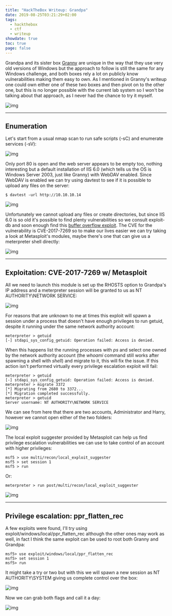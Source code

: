 ```yaml
---
title: "HackTheBox Writeup: Grandpa"
date: 2019-08-25T03:21:29+02:00
tags:
  - hackthebox
  - ctf
  - writeup
showdate: true
toc: true
page: false
---
```


Grandpa and its sister box [Granny](/post/htb-writeup-granny/) are unique in the way that they use very old versions of Windows but the approach to follow is still the same for any Windows challenge, and both boxes rely a lot on publicly know vulnerabilities making them easy to own. As I mentioned in Granny's writeup one could own either one of these two boxes and then pivot on to the other one, but this is no longer possible with the current lab system so I won't be talking about that approach, as I never had the chance to try it myself.

![img](/images/grandpa-writeup/1.png)

---

## Enumeration

Let's start from a usual nmap scan to run safe scripts (-sC) and enumerate services (-sV):

![img](/images/grandpa-writeup/2.png)

Only port 80 is open and the web server appears to be empty too, nothing interesting but a default installation of IIS 6.0 (which tells us the OS is Windows Server 2003, just like Granny) with WebDAV enabled. Since WebDAV is enabled we can try using davtest to see if it is possible to upload any files on the server:

```shell-session
$ davtest -url http://10.10.10.14
```

![img](/images/grandpa-writeup/3.png)

Unfortunately we cannot upload any files or create directories, but since IIS 6.0 is so old it's possible to find plenty vulnerabilities so we consult exploit-db and soon enough find this [buffer overflow exploit](https://www.exploit-db.com/exploits/41738). The CVE for the vulnerability is CVE-2017-7269 so to make our lives easier we can try taking a look at Metasploit's modules, maybe there's one that can give us a meterpreter shell directly:

![img](/images/grandpa-writeup/4.png)

---

## Exploitation: CVE-2017-7269 w/ Metasploit

All we need to launch this module is set up the RHOSTS option to Grandpa's IP address and a meterpreter session will be granted to us as NT AUTHORITY\NETWORK SERVICE:

![img](/images/grandpa-writeup/5.png)

For reasons that are unknown to me at times this exploit will spawn a session under a process that doesn't have enough privileges to run getuid, despite it running under the same network authority account:

```shell-session
meterpreter > getuid
[-] stdapi_sys_config_getuid: Operation failed: Access is denied.
```

When this happens list the running processes with *ps* and select one owned by the network authority account (the *whoami* command still works after spawning a shell with *shell*) and migrate to it, this will fix the issue. If this action isn't performed virtually every privilege escalation exploit will fail:

```shell-session
meterpreter > getuid
[-] stdapi_sys_config_getuid: Operation failed: Access is denied.
meterpreter > migrate 3372
[*] Migrating from 2680 to 3372...
[*] Migration completed successfully.
meterpreter > getuid
Server username: NT AUTHORITY\NETWORK SERVICE
```

We can see from here that there are two accounts, Administrator and Harry, however we cannot open either of the two folders:

![img](/images/grandpa-writeup/6.png)

The local exploit suggester provided by Metasploit can help us find privilege escalation vulnerabilities we can use to take control of an account with higher privileges:

```shell-session
msf5 > use multi/recon/local_exploit_suggester
msf5 > set session 1
msf5 > run
```

Or:

```shell-session
meterpreter > run post/multi/recon/local_exploit_suggester
```

![img](/images/grandpa-writeup/7.png)

---

## Privilege escalation: ppr_flatten_rec

A few exploits were found, I'll try using exploit/windows/local/ppr_flatten_rec although the other ones may work as well, in fact I think the same exploit can be used to root both Granny and Grandpa:

```shell-session
msf5> use exploit/windows/local/ppr_flatten_rec
msf5> set session 1
msf5> run
```

It might take a try or two but with this we will spawn a new session as NT AUTHORITY\SYSTEM giving us complete control over the box:

![img](/images/grandpa-writeup/8.png)

Now we can grab both flags and call it a day:

![img](/images/grandpa-writeup/9.png)



